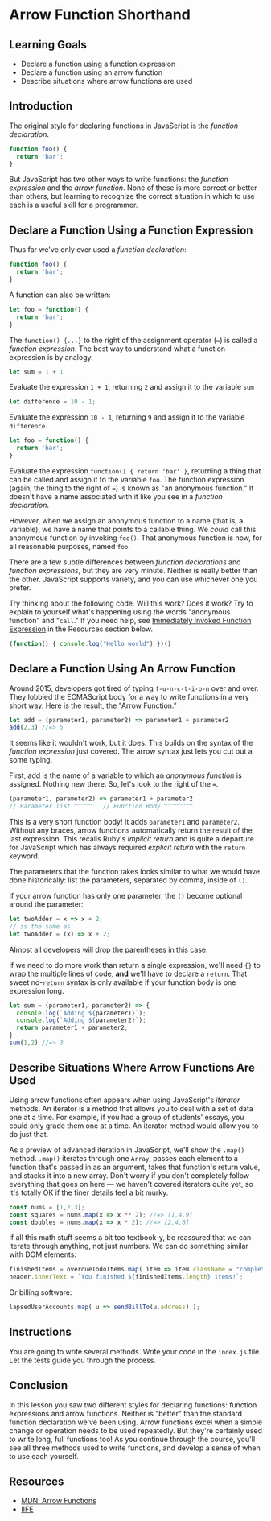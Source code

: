 # Arrow Function Shorthand

## Learning Goals

- Declare a function using a function expression
- Declare a function using an arrow function
- Describe situations where arrow functions are used

## Introduction

The original style for declaring functions in JavaScript is the _function
declaration_.

```js
function foo() {
  return 'bar';
}
```

But JavaScript has two other ways to write functions: the _function expression_
and the _arrow function_. None of these is more correct or better than others,
but learning to recognize the correct situation in which to use each is a useful
skill for a programmer.


## Declare a Function Using a Function Expression

Thus far we've only ever used a _function declaration_:

```js
function foo() {
  return 'bar';
}
```

A function can also be written:

```js
let foo = function() {
  return 'bar';
}
```

The `function() {...}` to the right of the assignment operator (`=`) is called
a _function expression_. The best way to understand what a function expression
is by analogy.

```js
let sum = 1 + 1
```

Evaluate the expression `1 + 1`, returning `2` and assign it to the variable `sum`

```js
let difference = 10 - 1;
```

Evaluate the expression `10 - 1`, returning `9` and assign it to the variable
`difference`.

```js
let foo = function() {
  return 'bar';
}
```

Evaluate the expression `function() { return 'bar' }`, returning a thing that
can be called and assign it to the variable `foo`. The function expression
(again, the thing to the right of `=`) is known as "an anonymous function." It
doesn't have a name associated with it like you see in a _function
declaration_.

However, when we assign an anonymous function to a name (that is, a variable),
we have a name that points to a callable thing. We _could_ call this anonymous
function by invoking `foo()`. That anonymous function is now, for all
reasonable purposes, named `foo`.

There are a few subtle differences between _function declarations_ and
_function expressions_, but they are very minute. Neither is really better than
the other. JavaScript supports variety, and you can use whichever one you prefer.

Try thinking about the following code. Will this work? Does it work? Try to
explain to yourself what's happening using the words "anonymous function" and
"`call`." If you need help, see [Immediately Invoked Function Expression][IIFE]
in the Resources section below.

```js
(function() { console.log("Hello world") })()
```

## Declare a Function Using An Arrow Function

Around 2015, developers got tired of typing `f-u-n-c-t-i-o-n` over and over.
They lobbied the ECMAScript body for a way to write functions in a very short
way. Here is the result, the "Arrow Function."

```js
let add = (parameter1, parameter2) => parameter1 + parameter2
add(2,3) //=> 5
```

It seems like it wouldn't work, but it does. This builds on the syntax of the
_function expression_ just covered. The arrow syntax just lets you cut out a
some typing.

First, add is the name of a variable to which an _anonymous function_ is
assigned. Nothing new there. So, let's look to the right of the `=`.

```js
(parameter1, parameter2) => parameter1 + parameter2
// Parameter list ^^^^^   // Function Body ^^^^^^^^
```

This is a very short function body! It adds `parameter1` and `parameter2`.
Without any braces, arrow functions automatically return the result of the last
expression. This recalls Ruby's _implicit return_ and is quite a departure for
JavaScript which has always required _explicit return_ with the `return`
keyword.

The parameters that the function takes looks similar to what we would have done
historically: list the parameters, separated by comma, inside of `()`.

If your arrow function has only one parameter, the `()` become optional around
the parameter:

```js
let twoAdder = x => x + 2;
// is the same as
let twoAdder = (x) => x + 2;
```

Almost all developers will drop the parentheses in this case.

If we need to do more work than return a single expression, we'll need `{}` to
wrap the multiple lines of code, **and** we'll have to declare a `return`. That
sweet no-`return` syntax is only available if your function body is one
expression long.

```js
let sum = (parameter1, parameter2) => {
  console.log(`Adding ${parameter1}`);
  console.log(`Adding ${parameter2}`);
  return parameter1 + parameter2;
}
sum(1,2) //=> 3
```

## Describe Situations Where Arrow Functions Are Used

Using arrow functions often appears when using JavaScript's _iterator_ methods.
An iterator is a method that allows you to deal with a set of data one at a
time.  For example, if you had a group of students' essays, you could only
grade them one at a time. An iterator method would allow you to do just that.

As a preview of advanced iteration in JavaScript, we'll show the `.map()`
method.  `.map()` iterates through one `Array`, passes each element to a
function that's passed in as an argument, takes that function's return value,
and stacks it into a new array. Don't worry if you don't completely follow
everything that goes on here — we haven't covered iterators quite yet, so it's
totally OK if the finer details feel a bit murky.

```js
const nums = [1,2,3];
const squares = nums.map(x => x ** 2); //=> [1,4,9]
const doubles = nums.map(x => x * 2); //=> [2,4,6]
```

If all this math stuff seems a bit too textbook-y, be reassured that we can
iterate through anything, not just numbers. We can do something similar with DOM
elements:

```js
finishedItems = overdueTodoItems.map( item => item.className = "complete" );
header.innerText = `You finished ${finishedItems.length} items!`;
```

Or billing software:

```js
lapsedUserAccounts.map( u => sendBillTo(u.address) );
```

## Instructions

You are going to write several methods. Write your code in the `index.js` file.
Let the tests guide you through the process.


## Conclusion

In this lesson you saw two different styles for declaring functions: function
expressions and arrow functions. Neither is "better" than the standard function
declaration we've been using. Arrow functions excel when a simple change or
operation needs to be used repeatedly. But they're certainly used to write long,
full functions too! As you continue through the course, you'll see all three
methods used to write functions, and develop a sense of when to use each
yourself.

## Resources

* [MDN: Arrow Functions][Arrow functions]
* [IIFE][]


[Arrow functions]: https://developer.mozilla.org/en-US/docs/Web/JavaScript/Reference/Functions/Arrow_functions
[IIFE]: https://developer.mozilla.org/en-US/docs/Glossary/IIFE
